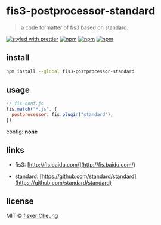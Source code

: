 # fis3-postprocessor-standard

> a code formatter of fis3 based on standard.

[![styled with prettier](https://img.shields.io/badge/styled_with-prettier-ff69b4.svg?style=flat-square)](https://github.com/prettier/prettier)
[![npm](https://img.shields.io/npm/v/fis3-postprocessor-standard.svg?style=flat-square)](https://www.npmjs.com/package/fis3-postprocessor-standard)
[![npm](https://img.shields.io/npm/dt/fis3-postprocessor-standard.svg?style=flat-square)](https://www.npmjs.com/package/fis3-postprocessor-standard)
[![npm](https://img.shields.io/npm/dm/fis3-postprocessor-standard.svg?style=flat-square)](https://www.npmjs.com/package/fis3-postprocessor-standard)

## install

```sh
npm install --global fis3-postprocessor-standard
```

## usage

```js
// fis-conf.js
fis.match("*.js", {
  postprocessor: fis.plugin("standard"),
})
```

config: **none**

## links

- fis3: [http://fis.baidu.com/](http://fis.baidu.com/)

- standard: [https://github.com/standard/standard](https://github.com/standard/standard)

## license

MIT © [fisker Cheung](https://www.fiskercheung.com/)
